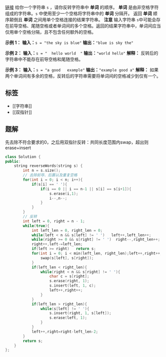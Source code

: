 [链接](https://leetcode.cn/problems/reverse-words-in-a-string/description/)
给你一个字符串 `s` ，请你反转字符串中 **单词** 的顺序。
**单词** 是由非空格字符组成的字符串。`s` 中使用至少一个空格将字符串中的 **单词** 分隔开。
返回 **单词** 顺序颠倒且 **单词** 之间用单个空格连接的结果字符串。
**注意** 输入字符串 `s`中可能会存在前导空格、尾随空格或者单词间的多个空格。返回的结果字符串中，单词间应当仅用单个空格分隔，且不包含任何额外的空格。

**示例 1：**
**输入：**`s = "the sky is blue"`
**输出：**`"blue is sky the"`

**示例 2：**
**输入：**`s = "  hello world  "`
**输出：**`"world hello"`
**解释：** 反转后的字符串中不能存在前导空格和尾随空格。

**示例 3：**
**输入：**`s = "a good   example"`
**输出：**`"example good a"`
**解释：** 如果两个单词间有多余的空格，反转后的字符串需要将单词间的空格减少到仅有一个。

## 标签
- [[字符串]]
- [[双指针]]

## 题解

先去除不符合要求的0，之后用双指针反转：共同长度范围内swap，超出则erase+insert

```cpp
class Solution {
public:
    string reverseWords(string s) {
        int n = s.size();
        // 去除前导、后置以及重复空格
        for(int i = 0; i < n; i++){
            if(s[i] == ' '){
                if(i == 0 || i == n-1 || s[i] == s[i+1]){
                    s.erase(i,1);
                    i--,n--;
                }
            }
        }
        // 反转
        int left = 0, right = n - 1;
        while(true){
            int left_len = 0, right_len = 0;
            while(left < n && s[left] != ' ')   left++,left_len++;
            while(right >= 0 && s[right] != ' ')  right--,right_len++;
            right++,left-=left_len;
            if(left >= right)   return s;
            for(int i = 0; i < min(left_len, right_len);left++,right++,i++){
                swap(s[left], s[right]);
            }
            if(left_len < right_len){
                while(right < n && s[right] != ' '){
                    char c = s[right];
                    s.erase(right, 1);
                    s.insert(left, 1, c);
                    left++,right++;
                }
            }
            if(left_len > right_len){
                while(s[left] != ' '){
                    s.insert(right, 1, s[left]);
                    s.erase(left, 1);
                }
            }
            left++,right=right-left_len-2;
        }
        return s;
    }
};
```
